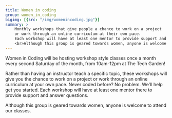 ```yaml
---
title: Women in coding
group: women_in_coding
bigimg: [{src: "/img/womenincoding.jpg"}]
summary: >
    Monthly workshops that give people a chance to work on a project 
    or work through an online curriculum at their own pace. 
    Each workshop will have at least one mentor to provide support and answer questions.
    <br>Although this group is geared towards women, anyone is welcome to attend our classes
---
```

Women in Coding will be hosting workshop style classes once a month every second Saturday of the month, from 10am-12pm at The Tech Garden! 

Rather than having an instructor teach a specific topic, these workshops will give you the chance to work on a project or work through an online curriculum at your own pace. Never coded before? No problem. We'll help get you started. Each workshop will have at least one mentor there to provide support and answer questions.

Although this group is geared towards women, anyone is welcome to attend our classes.

